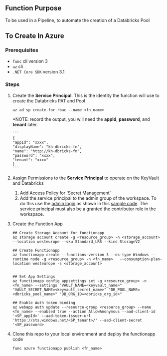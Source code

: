 

##  Function Purpose

To be used in a Pipeline, to automate the creation of a Databricks Pool


##  To Create In Azure

### Prerequisites

 * `func` cli version 3
 * `az` cli
 * `.NET Core SDK` version 3.1

### Steps

 1. Create the __Service Principal__.   This is the identity the function will use to create the Databricks PAT and Pool
 
    ```
    az ad sp create-for-rbac --name <fn_name>
    ```

    *NOTE: record the output, you will need the __appId__, __password__, and __tenant__ later.
    
        ```
        {
        "appId": "xxxx",
        "displayName": "kh-dbricks-fn",
        "name": "http://kh-dbricks-fn",
        "password": "xxxx",
        "tenant": "xxxx"
        }
        ```

2.  Assign Permissions to the __Service Principal__ to operate on the KeyVault and Databricks

    1. Add Access Policy for 'Secret Management' 
    2. Add the service principal to the admin group of the workspace. To do this use the [admin login](https://docs.microsoft.com/en-us/azure/databricks/dev-tools/api/latest/aad/service-prin-aad-token#admin-user-login) as shown in this [sample code](https://github.com/hurtn/databricks/blob/master/Add-Service-Principal-to-Workspace-Admin-Login.ipynb). The service principal must also be a granted the contributor role in the workspace.

2.  Create the Function App

    ```
    ## Create Storage Account for functionapp
    az storage account create -g <resource_group> -n <storage_account> --location westeurope --sku Standard_LRS --kind StorageV2
    
    ## Create Functionapp
    az functionapp create --functions-version 3 --os-type Windows --runtime node -g <resource_group> -n <fn_name>   --consumption-plan-location westeurope -s <storage_account>


    ## Set App Settings
    az functionapp config appsettings set -g <resource_group> -n <fn_name> --settings "VAULT_NAME=<keyvault_name>" "VAULT_SECRET_NAME=<keyvault_secret_name>" "DB_POOL_NAME=<dbricks_pool_name>" "DB_ORG_ID=<dbricks_org_id>"

    ## Enable Auth token binding
    az webapp auth update --resource-group <resource_group> --name <fn_name> --enabled true --action AllowAnonymous --aad-client-id '<SP_appId>' --aad-token-issuer-url 'https://sts.windows.net/<SP_tenant>/' --aad-client-secret '<SP_password>
    ```

3. Clone this repo to your local environment and deploy the functionapp code

    ```
    func azure functionapp publish <fn_name>
    ```
